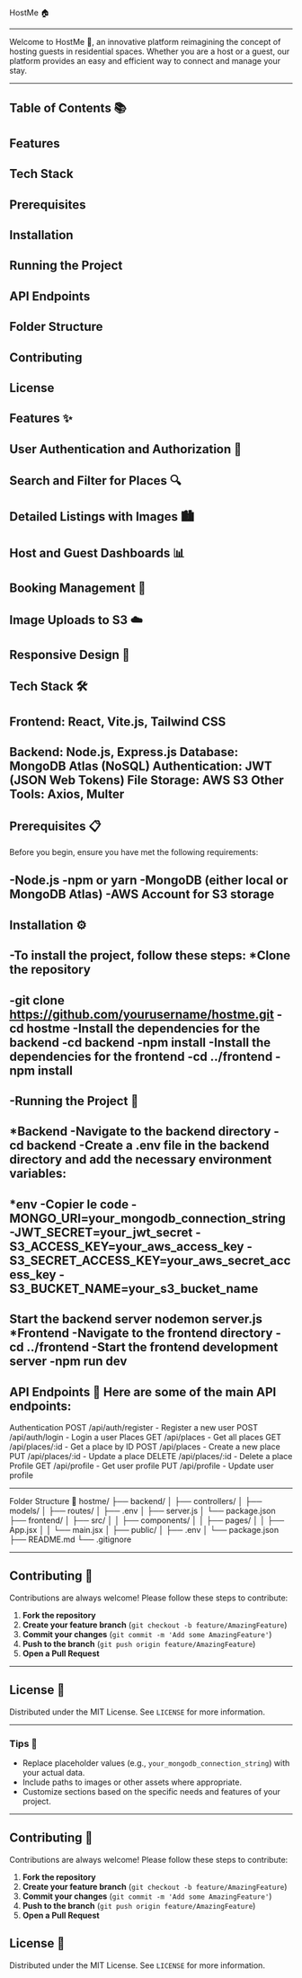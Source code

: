 HostMe 🏠

---
Welcome to HostMe 🌟, an innovative platform reimagining the concept of hosting guests in residential spaces. Whether you are a host or a guest, our platform provides an easy and efficient way to connect and manage your stay.

---

Table of Contents 📚
---
Features
---
Tech Stack
---
Prerequisites
---
Installation
---
Running the Project
---
API Endpoints
---
Folder Structure
---
Contributing
---
License
---
Features ✨
---
User Authentication and Authorization 🔐
---
Search and Filter for Places 🔍
---
Detailed Listings with Images 🏙️
---
Host and Guest Dashboards 📊
---
Booking Management 📅
---
Image Uploads to S3 ☁️
---
Responsive Design 📱
---
Tech Stack 🛠️
---
Frontend: React, Vite.js, Tailwind CSS
---
Backend: Node.js, Express.js
Database: MongoDB Atlas (NoSQL)
Authentication: JWT (JSON Web Tokens)
File Storage: AWS S3
Other Tools: Axios, Multer
---
Prerequisites 📋
---
Before you begin, ensure you have met the following requirements:

-Node.js
-npm or yarn
-MongoDB (either local or MongoDB Atlas)
-AWS Account for S3 storage
---
Installation ⚙️
---
-To install the project, follow these steps:
*Clone the repository
---
-git clone https://github.com/yourusername/hostme.git
-cd hostme
-Install the dependencies for the backend
-cd backend
-npm install
-Install the dependencies for the frontend
-cd ../frontend
-npm install
---
-Running the Project 🚀
---
*Backend
-Navigate to the backend directory
-cd backend
-Create a .env file in the backend directory and add the necessary environment variables:
--
*env
-Copier le code
-MONGO_URI=your_mongodb_connection_string
-JWT_SECRET=your_jwt_secret
-S3_ACCESS_KEY=your_aws_access_key
-S3_SECRET_ACCESS_KEY=your_aws_secret_access_key
-S3_BUCKET_NAME=your_s3_bucket_name
---
Start the backend server
nodemon server.js
*Frontend
-Navigate to the frontend directory
-cd ../frontend
-Start the frontend development server
-npm run dev
---
API Endpoints 📡
Here are some of the main API endpoints:
---
Authentication
POST /api/auth/register - Register a new user
POST /api/auth/login - Login a user
Places
GET /api/places - Get all places
GET /api/places/:id - Get a place by ID
POST /api/places - Create a new place
PUT /api/places/:id - Update a place
DELETE /api/places/:id - Delete a place
Profile
GET /api/profile - Get user profile
PUT /api/profile - Update user profile

---

Folder Structure 📂
hostme/
├── backend/
│   ├── controllers/
│   ├── models/
│   ├── routes/
│   ├── .env
│   ├── server.js
│   └── package.json
├── frontend/
│   ├── src/
│   │   ├── components/
│   │   ├── pages/
│   │   ├── App.jsx
│   │   └── main.jsx
│   ├── public/
│   ├── .env
│   └── package.json
├── README.md
└── .gitignore

---

## Contributing 🤝

Contributions are always welcome! Please follow these steps to contribute:

1. **Fork the repository**
2. **Create your feature branch** (`git checkout -b feature/AmazingFeature`)
3. **Commit your changes** (`git commit -m 'Add some AmazingFeature'`)
4. **Push to the branch** (`git push origin feature/AmazingFeature`)
5. **Open a Pull Request**

---

## License 📄

Distributed under the MIT License. See `LICENSE` for more information.

---

### Tips 🌟

- Replace placeholder values (e.g., `your_mongodb_connection_string`) with your actual data.
- Include paths to images or other assets where appropriate.
- Customize sections based on the specific needs and features of your project.

---


## Contributing 🤝

Contributions are always welcome! Please follow these steps to contribute:

1. **Fork the repository**
2. **Create your feature branch** (`git checkout -b feature/AmazingFeature`)
3. **Commit your changes** (`git commit -m 'Add some AmazingFeature'`)
4. **Push to the branch** (`git push origin feature/AmazingFeature`)
5. **Open a Pull Request**

## License 📄

Distributed under the MIT License. See `LICENSE` for more information.
